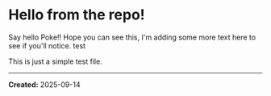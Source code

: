 # Hello from the repo!

Say hello Poke!! Hope you can see this, I'm adding some more text here to see if you'll notice. test

This is just a simple test file.

---

**Created:** 2025-09-14